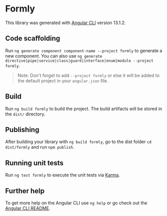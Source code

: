 # Formly

This library was generated with [Angular CLI](https://github.com/angular/angular-cli) version 13.1.2.

## Code scaffolding

Run `ng generate component component-name --project formly` to generate a new component. You can also use `ng generate directive|pipe|service|class|guard|interface|enum|module --project formly`.
> Note: Don't forget to add `--project formly` or else it will be added to the default project in your `angular.json` file. 

## Build

Run `ng build formly` to build the project. The build artifacts will be stored in the `dist/` directory.

## Publishing

After building your library with `ng build formly`, go to the dist folder `cd dist/formly` and run `npm publish`.

## Running unit tests

Run `ng test formly` to execute the unit tests via [Karma](https://karma-runner.github.io).

## Further help

To get more help on the Angular CLI use `ng help` or go check out the [Angular CLI README](https://github.com/angular/angular-cli/blob/master/README.md).
